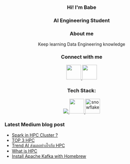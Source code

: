 <h3 align="Center">Hi! I'm Babe</h3>
<h3 align="Center">AI Engineering Student</h3>
<h3 align="Center">About me</h3>
<p align="Center">Keep learning Data Engineering knowledge</p>

<h3 align="Center">Connect with me</h3>
<p align="Center">
<a href="https://www.linkedin.com/in/babebp/" target="blank">
<img src="https://cdn1.iconfinder.com/data/icons/logotypes/32/circle-linkedin-512.png" style="height: 3rem"/>
</a>
<a href="https://medium.com/@tpacharawut.work" target="blank">
<img src="https://cdn-icons-png.flaticon.com/512/5968/5968906.png" style="height: 3rem; background-color:white"/>
</a>
</p>

<h3 align="Center">Tech Stack:</h3>  
<p align="center">
  <a href="https://skillicons.dev">
    <img src="https://skillicons.dev/icons?i=python,scala,bash,gcp,aws,selenium,docker" />
    <img src="https://user-images.githubusercontent.com/25181517/184357834-eba1eee1-6074-4b9c-8ed3-5373868096cc.png" style="height: 3rem"/>
    <img src="https://cdn.icon-icons.com/icons2/2699/PNG/512/snowflake_logo_icon_167979.png" alt="snowflake"  style="height: 3rem"/>
  </a>
</p>

<h3>Latest Medium blog post</h3>

<!-- BLOG-POST-LIST:START -->
- [Spark in HPC Cluster ?](https://medium.com/@babebpx/spark-in-hpc-cluster-d4545ed034b5?source=rss-8fef63e505a------2)
- [TOP 3 HPC](https://medium.com/@babebpx/top-3-hpc-88b1ced4f6e1?source=rss-8fef63e505a------2)
- [Trend AI ส่งผลอย่างไรกับ HPC](https://medium.com/@babebpx/trend-ai-%E0%B8%AA%E0%B9%88%E0%B8%87%E0%B8%9C%E0%B8%A5%E0%B8%AD%E0%B8%A2%E0%B9%88%E0%B8%B2%E0%B8%87%E0%B9%84%E0%B8%A3%E0%B8%81%E0%B8%B1%E0%B8%9A-hpc-1387349d9348?source=rss-8fef63e505a------2)
- [What is HPC](https://medium.com/@babebpx/what-is-hpc-0e3f5da4b438?source=rss-8fef63e505a------2)
- [Install Apache Kafka with Homebrew](https://medium.com/@babebpx/install-apache-kafka-with-homebrew-d865185b3e91?source=rss-8fef63e505a------2)
<!-- BLOG-POST-LIST:END -->



